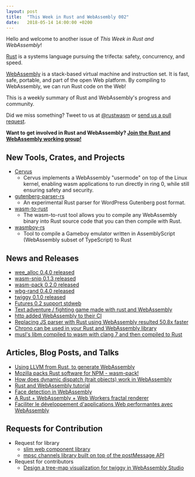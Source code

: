 ```yaml
---
layout: post
title:  "This Week in Rust and WebAssembly 002"
date:   2018-05-14 14:00:00 +0200
---
```


Hello and welcome to another issue of *This Week in Rust and WebAssembly*!

[Rust](https://rust-lang.org) is a systems language pursuing the trifecta: safety, concurrency, and speed.

[WebAssembly](http://webassembly.org) is a stack-based virtual machine and instruction set. It is fast, safe, portable, and part of the open Web platform. By compiling to WebAssembly, we can run Rust code on the Web!

This is a weekly summary of Rust and WebAssembly's progress and community.

Did we miss something? Tweet to us at [@rustwasm](https://twitter.com/rustwasm) or [send us a pull request](https://github.com/rustwasm/rustwasm.github.io).

**Want to get involved in Rust and WebAssembly? [Join the Rust and WebAssembly working group!][get-involved]**

[get-involved]: https://github.com/rust-lang-nursery/rust-wasm/blob/master/README.md#get-involved

## New Tools, Crates, and Projects
* [Cervus](https://github.com/cervus-v/cervus)
    - Cervus implements a WebAssembly "usermode" on top of the Linux kernel, enabling wasm applications to run directly in ring 0, while still ensuring safety and security.
*  [gutenberg-parser-rs](https://github.com/Hywan/gutenberg-parser-rs)
    - An experimental Rust parser for WordPress Gutenberg post format.
* [wasm-to-rust](https://github.com/CryZe/wasm-to-rust)
    - The wasm-to-rust tool allows you to compile any WebAssembly binary into Rust source code that you can then compile with Rust.
* [wasmboy-rs](https://github.com/CryZe/wasmboy-rs)
    -  Tool to compile a Gameboy emulator written in AssemblyScript (WebAssembly subset of TypeScript) to Rust

## News and Releases
* [wee_alloc 0.4.0 released](https://github.com/rustwasm/wee_alloc/blob/master/CHANGELOG.md#040)
* [wasm-snip 0.1.3 released](https://github.com/fitzgen/wasm-snip)
* [wasm-pack 0.2.0 released](https://github.com/ashleygwilliams/wasm-pack/releases/tag/v0.2.0)
* [wbg-rand 0.4.0 released](https://crates.io/crates/wbg-rand)
* [twiggy  0.1.0 released](https://crates.io/crates/twiggy)
* [Futures 0.2 support stdweb](https://github.com/koute/stdweb/pull/206)
* [Text adventure / fighting game made with rust and WebAssembly](https://ldjam.com/events/ludum-dare/41/text-em-up)
* [http added WebAssembly to their CI](https://github.com/hyperium/http#198)
* [Replacing JS parser with Rust using WebAssembly resulted 50.8x faster](https://twitter.com/mnt_io/status/994191317923192832)
* [Chrono can be used in your Rust and WebAssembly library](https://github.com/rust-lang-nursery/rust-wasm/issues/169)
* [musl's libm compiled to wasm with clang 7 and then compiled to Rust](https://gist.github.com/CryZe/3daab58b5b4e2e77c37b03a49645e2e3)


## Articles, Blog Posts, and Talks
* [Using LLVM from Rust, to generate WebAssembly](https://medium.com/@jayphelps/using-llvm-from-rust-to-generate-webassembly-93e8c193fdb4)
* [Mozilla packs Rust software for NPM - wasm-pack!](https://www.golem.de/news/wasm-pack-mozilla-packt-rust-software-fuer-npm-1804-133944.html)
* [How does dynamic dispatch (trait objects) work in WebAssembly](http://fitzgeraldnick.com/2018/04/26/how-does-dynamic-dispatch-work-in-wasm.html)
* [Rust and WebAssembly tutorial](https://freemasen.github.io/wasm_tutorial/)
* [Face detection in WebAssembly](https://www.reddit.com/r/rust/comments/8gg7i1/implement_a_face_detectorpicojs_in_rust_and/)
* [A Rust + WebAssembly + Web Workers fractal renderer](https://www.reddit.com/r/rust/comments/8hdq5r/a_rust_javascript_web_workers_fractal_renderer/)
* [Faciliter le développement d'applications Web performantes avec WebAssembly](https://mixitconf.org/2018/faciliter-le-developpement-d-applications-web-performantes-avec-webassembly)


## Requests for Contribution
* Request for library
    - [slim web component library](https://github.com/rust-lang-nursery/rust-wasm/issues/162)
    - [mpsc channels library built on top of the postMessage API](https://github.com/rust-lang-nursery/rust-wasm/issues/163)
* Request for contributors
    - [Design a tree-map visualization for twiggy in WebAssembly Studio](https://github.com/wasdk/WebAssemblyStudio/issues/163)
